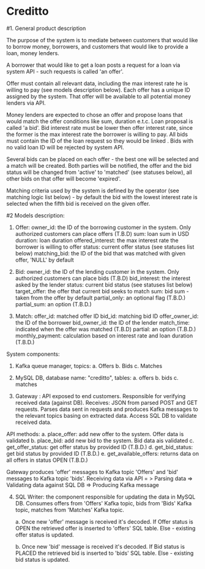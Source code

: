 # Creditto

#1. General product description

The purpose of the system is to mediate between customers that would like to borrow money, borrowers,
and customers that would like to provide a loan, money lenders.

A borrower that would like to get a loan posts a request for a loan via system API - such requests is
called 'an offer'.  

Offer must contain all relevant data, including the max interest rate he is willing to pay (see models description below). 
Each offer has a unique ID assigned by the system. That offer will be available to all potential money lenders via API.

Money lenders are expected to chose an offer and propose loans that would match the offer conditions like sum, duration e.t.c.
Loan proposal is called 'a bid'. Bid interest rate must be lower then offer interest rate, since the former is
the max interest rate the borrower is willing to pay. All bids must contain the ID of the loan request so they would be linked . 
Bids with no valid loan ID will be rejected by system API.

Several bids can be placed on each offer - the best one will be selected and a match will be created.
Both parties will be notified, the offer and the bid status will be changed from 'active' to 'matched' (see statuses below),
all other bids on that offer will become 'expired'.

Matching criteria used by the system is defined by the operator (see matching logic list below) - by default
the bid with the lowest interest rate is selected when the fifth bid is received on the given offer. 
 
#2 Models description:

1. Offer:
    owner_id: the ID of the borrowing customer in the system. Only authorized customers can place offers (T.B.D)
    sum: loan sum in USD
    duration: loan duration
    offered_interest: the max interest rate the borrower is willing to offer
    status: current offer status (see statuses list below)
    matching_bid: the ID of the bid that was matched with given offer, 'NULL' by default
    
3. Bid:
    owner_id: the ID of the lending customer in the system. Only authorized customers can place bids (T.B.D)
    bid_interest: the interest asked by the lender
    status: current bid status (see statuses list below)
    target_offer: the offer that current bid seeks to match
    sum: bid sum - taken from the offer by default
    partial_only: an optional flag (T.B.D.)
    partial_sum: an option (T.B.D.)

3. Match:
    offer_id: matched offer ID
    bid_id: matching bid ID
    offer_owner_id: the ID of the borrower
    bid_owner_id: the ID of the lender
    match_time: indicated when the offer was matched (T.B.D)
    partial: an option (T.B.D.)
    monthly_payment: calculation based on interest rate and loan duration (T.B.D.)
    
 
System components:

1. Kafka queue manager, topics:
 a. Offers
 b. Bids
 c. Matches
 
2. MySQL DB, database name: "creditto", tables:
 a. offers
 b. bids
 c. matches

3. Gateway : API exposed to end customers. Responsible for verifying received data (against DB).
 Receives: JSON from parsed POST and GET requests. 
 Parses data sent in requests and produces Kafka messages to the relevant topics basing on extracted data.
 Access SQL DB to validate received data. 
 
 API methods:
 a. place_offer: add new offer to the system. Offer data is validated
 b. place_bid: add new bid to the system. Bid data ais validated
 c. get_offer_status: get offer status by provided ID (T.B.D.)
 d. get_bid_status: get bid status by provided ID (T.B.D.)
 e. get_available_offers: returns data on all offers in status OPEN (T.B.D.)
 
 Gateway produces 'offer' messages to Kafka topic 'Offers' and 'bid' messages to Kafka topic 'bids'.
 Receiving data via API = > Parsing data => Validating data against SQL DB => Producing Kafka message
 

4. SQL Writer: the component responsible for updating the data in MySQL DB.
   Consumes offers from 'Offers' Kafka topic, bids from 'Bids' Kafka topic, matches from 'Matches' Kafka topic.
   
   a. Once new 'offer' message is received it's decoded.
   If Offer status is OPEN the retrieved offer is inserted to 'offers' SQL table.
   Else - existing offer status is updated.
   
   b. Once new 'bid' message is received it's decoded.
   If Bid status is PLACED the retrieved bid is inserted to 'bids' SQL table.
   Else - existing bid status is updated.
 
 
 
 
 
 

 
